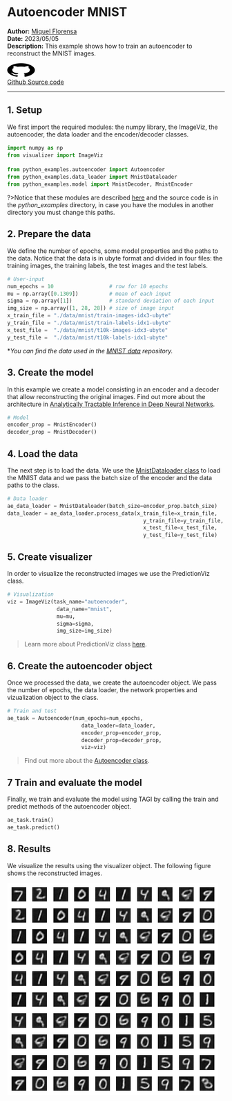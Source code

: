 # Autoencoder MNIST

**Author:** [Miquel Florensa](https://www.linkedin.com/in/miquel-florensa/)  
**Date:** 2023/05/05  
**Description:** This example shows how to train an autoencoder to reconstruct the MNIST images.

<a href="https://github.com/miquelflorensa/miquelflorensa.github.io/blob/main/code/autoencoder_runner.py" class="github-link">
  <div class="github-icon-container">
    <img src="../../images/GitHub-Mark.png" alt="GitHub" height="32" width="64">
  </div>
  <div class="github-text-container">
    Github Source code
  </div>
</a>

---

## 1. Setup

We first import the required modules: the numpy library, the ImageViz, the autoencoder, the data loader and the encoder/decoder classes.

```python
import numpy as np
from visualizer import ImageViz

from python_examples.autoencoder import Autoencoder
from python_examples.data_loader import MnistDataloader
from python_examples.model import MnistDecoder, MnistEncoder
```

?>Notice that these modules are described [here](modules/modules.md) and the source code is in the *python_examples* directory, in case you have the modules in another directory you must change this paths.

## 2. Prepare the data

We define the number of epochs, some model properties and the paths to the data. Notice that the data is in ubyte format and divided in four files: the training images, the training labels, the test images and the test labels.

```python
# User-input
num_epochs = 10                  # row for 10 epochs
mu = np.array([0.1309])          # mean of each input
sigma = np.array([1])            # standard deviation of each input
img_size = np.array([1, 28, 28]) # size of image input
x_train_file = "./data/mnist/train-images-idx3-ubyte"
y_train_file = "./data/mnist/train-labels-idx1-ubyte"
x_test_file =  "./data/mnist/t10k-images-idx3-ubyte"
y_test_file =  "./data/mnist/t10k-labels-idx1-ubyte"
```

**You can find the data used in the [MNIST data](https://github.com/lhnguyen102/cuTAGI/tree/main/data/mnist) repository.*

## 3. Create the model

In this example we create a model consisting in an encoder and a decoder that allow reconstructing the original images. Find out more about the architecture in [Analytically Tractable Inference in Deep Neural Networks](https://arxiv.org/pdf/2103.05461.pdf).

```python
# Model
encoder_prop = MnistEncoder()
decoder_prop = MnistDecoder()
```

## 4. Load the data

The next step is to load the data. We use the [MnistDataloader class](modules/data-loader?id=data-loader) to load the MNIST data and we pass the batch size of the encoder and the data paths to the class.

```python
# Data loader
ae_data_loader = MnistDataloader(batch_size=encoder_prop.batch_size)
data_loader = ae_data_loader.process_data(x_train_file=x_train_file,
                                            y_train_file=y_train_file,
                                            x_test_file=x_test_file,
                                            y_test_file=y_test_file)
```

## 5. Create visualizer

In order to visualize the reconstructed images we use the PredictionViz class.

```python
# Visualization
viz = ImageViz(task_name="autoencoder",
                data_name="mnist",
                mu=mu,
                sigma=sigma,
                img_size=img_size)
```

> Learn more about PredictionViz class [here](https://github.com/lhnguyen102/cuTAGI/blob/main/visualizer.py).

## 6. Create the autoencoder object

Once we processed the data, we create the autoencoder object. We pass the number of epochs, the data loader, the network properties and vizualization object to the class.

```python
# Train and test
ae_task = Autoencoder(num_epochs=num_epochs,
                        data_loader=data_loader,
                        encoder_prop=encoder_prop,
                        decoder_prop=decoder_prop,
                        viz=viz)
```

> Find out more about the [Autoencoder class](modules/autoencoder.md).

## 7 Train and evaluate the model

Finally, we train and evaluate the model using TAGI by calling the train and predict methods of the autoencoder object.

```python
ae_task.train()
ae_task.predict()
```

## 8. Results

We visualize the results using the visualizer object. The following figure shows the reconstructed images.

![autoencoder mnist](../../images/mnist_autoencoder_disp.png)
